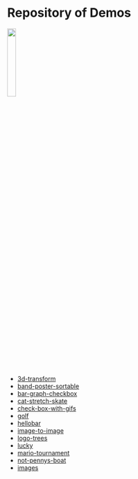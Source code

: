 <h1>Repository of Demos</h1>
<img style="width: 20%" src="Ω-images/logo-flat.png">
<ul>
<li>
 <a href="https://am-c.github.io/art-project/3d-transform/"> 3d-transform</a>
</li>
<li>
<a href="https://am-c.github.io/art-project/band-poster-sortable/">band-poster-sortable </a>
</li>
<li>
<a href="https://am-c.github.io/art-project/bar-graph-checkbox/">bar-graph-checkbox</a>
</li>
<li>
<a href="https://am-c.github.io/art-project/cat-stretch-skate/">cat-stretch-skate</a>
</li>
<li>
<a href="https://am-c.github.io/art-project/check-box-with-gifs/">check-box-with-gifs</a>
</li>
<li>
<a href="https://am-c.github.io/art-project/golf/">golf</a>
</li>
<li>
<a href="https://am-c.github.io/art-project/hellobar/">hellobar</a>
<li>
<a href="https://am-c.github.io/art-project/image-to-image/">image-to-image</a>
</li>
<li>
<a href="https://am-c.github.io/art-project/logo-trees/">logo-trees</a>
</li>
<li>
<a href="https://am-c.github.io/art-project/lucky/">lucky</a>
</li>
<li>
<a href="https://am-c.github.io/art-project/mario-tournament/">mario-tournament</a>
</li>
<li>
<a href="https://am-c.github.io/art-project/not-pennys-boat/">not-pennys-boat</a>
</li>
<li>
<a href="https://am-c.github.io/art-project/Ω-images/">images</a>
</li>
</ul>
